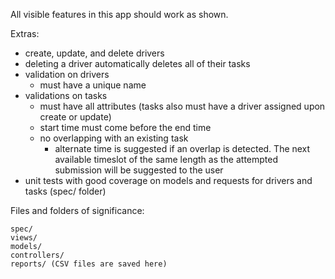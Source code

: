 All visible features in this app should work as shown.

Extras:

- create, update, and delete drivers
- deleting a driver automatically deletes all of their tasks
- validation on drivers
  - must have a unique name
- validations on tasks
  - must have all attributes (tasks also must have a driver assigned upon create or update)
  - start time must come before the end time
  - no overlapping with an existing task
    - alternate time is suggested if an overlap is detected. The next available timeslot of the same length as the attempted submission will be suggested to the user
- unit tests with good coverage on models and requests for drivers and tasks (spec/ folder)


Files and folders of significance:

```
spec/
views/
models/
controllers/
reports/ (CSV files are saved here)
```